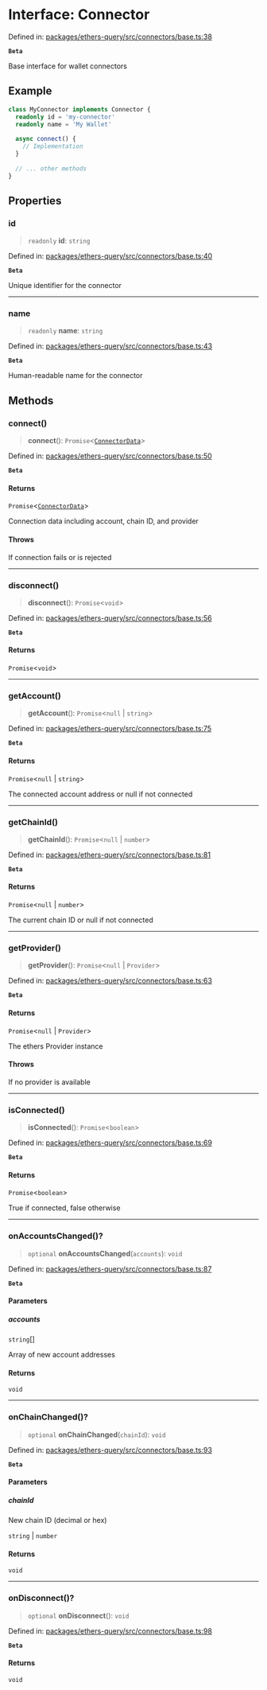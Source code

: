 # Interface: Connector

Defined in: [packages/ethers-query/src/connectors/base.ts:38](https://github.com/Recursive-Studio/ethers-query/blob/1bdb1b329b122727a817aadaea601cbc34f09e37/packages/ethers-query/src/connectors/base.ts#L38)

**`Beta`**

Base interface for wallet connectors

## Example

```typescript
class MyConnector implements Connector {
  readonly id = 'my-connector'
  readonly name = 'My Wallet'
  
  async connect() {
    // Implementation
  }
  
  // ... other methods
}
```

## Properties

### id

> `readonly` **id**: `string`

Defined in: [packages/ethers-query/src/connectors/base.ts:40](https://github.com/Recursive-Studio/ethers-query/blob/1bdb1b329b122727a817aadaea601cbc34f09e37/packages/ethers-query/src/connectors/base.ts#L40)

**`Beta`**

Unique identifier for the connector

***

### name

> `readonly` **name**: `string`

Defined in: [packages/ethers-query/src/connectors/base.ts:43](https://github.com/Recursive-Studio/ethers-query/blob/1bdb1b329b122727a817aadaea601cbc34f09e37/packages/ethers-query/src/connectors/base.ts#L43)

**`Beta`**

Human-readable name for the connector

## Methods

### connect()

> **connect**(): `Promise`\<[`ConnectorData`](../type-aliases/ConnectorData.md)\>

Defined in: [packages/ethers-query/src/connectors/base.ts:50](https://github.com/Recursive-Studio/ethers-query/blob/1bdb1b329b122727a817aadaea601cbc34f09e37/packages/ethers-query/src/connectors/base.ts#L50)

**`Beta`**

#### Returns

`Promise`\<[`ConnectorData`](../type-aliases/ConnectorData.md)\>

Connection data including account, chain ID, and provider

#### Throws

If connection fails or is rejected

***

### disconnect()

> **disconnect**(): `Promise`\<`void`\>

Defined in: [packages/ethers-query/src/connectors/base.ts:56](https://github.com/Recursive-Studio/ethers-query/blob/1bdb1b329b122727a817aadaea601cbc34f09e37/packages/ethers-query/src/connectors/base.ts#L56)

**`Beta`**

#### Returns

`Promise`\<`void`\>

***

### getAccount()

> **getAccount**(): `Promise`\<`null` \| `string`\>

Defined in: [packages/ethers-query/src/connectors/base.ts:75](https://github.com/Recursive-Studio/ethers-query/blob/1bdb1b329b122727a817aadaea601cbc34f09e37/packages/ethers-query/src/connectors/base.ts#L75)

**`Beta`**

#### Returns

`Promise`\<`null` \| `string`\>

The connected account address or null if not connected

***

### getChainId()

> **getChainId**(): `Promise`\<`null` \| `number`\>

Defined in: [packages/ethers-query/src/connectors/base.ts:81](https://github.com/Recursive-Studio/ethers-query/blob/1bdb1b329b122727a817aadaea601cbc34f09e37/packages/ethers-query/src/connectors/base.ts#L81)

**`Beta`**

#### Returns

`Promise`\<`null` \| `number`\>

The current chain ID or null if not connected

***

### getProvider()

> **getProvider**(): `Promise`\<`null` \| `Provider`\>

Defined in: [packages/ethers-query/src/connectors/base.ts:63](https://github.com/Recursive-Studio/ethers-query/blob/1bdb1b329b122727a817aadaea601cbc34f09e37/packages/ethers-query/src/connectors/base.ts#L63)

**`Beta`**

#### Returns

`Promise`\<`null` \| `Provider`\>

The ethers Provider instance

#### Throws

If no provider is available

***

### isConnected()

> **isConnected**(): `Promise`\<`boolean`\>

Defined in: [packages/ethers-query/src/connectors/base.ts:69](https://github.com/Recursive-Studio/ethers-query/blob/1bdb1b329b122727a817aadaea601cbc34f09e37/packages/ethers-query/src/connectors/base.ts#L69)

**`Beta`**

#### Returns

`Promise`\<`boolean`\>

True if connected, false otherwise

***

### onAccountsChanged()?

> `optional` **onAccountsChanged**(`accounts`): `void`

Defined in: [packages/ethers-query/src/connectors/base.ts:87](https://github.com/Recursive-Studio/ethers-query/blob/1bdb1b329b122727a817aadaea601cbc34f09e37/packages/ethers-query/src/connectors/base.ts#L87)

**`Beta`**

#### Parameters

##### accounts

`string`[]

Array of new account addresses

#### Returns

`void`

***

### onChainChanged()?

> `optional` **onChainChanged**(`chainId`): `void`

Defined in: [packages/ethers-query/src/connectors/base.ts:93](https://github.com/Recursive-Studio/ethers-query/blob/1bdb1b329b122727a817aadaea601cbc34f09e37/packages/ethers-query/src/connectors/base.ts#L93)

**`Beta`**

#### Parameters

##### chainId

New chain ID (decimal or hex)

`string` | `number`

#### Returns

`void`

***

### onDisconnect()?

> `optional` **onDisconnect**(): `void`

Defined in: [packages/ethers-query/src/connectors/base.ts:98](https://github.com/Recursive-Studio/ethers-query/blob/1bdb1b329b122727a817aadaea601cbc34f09e37/packages/ethers-query/src/connectors/base.ts#L98)

**`Beta`**

#### Returns

`void`
